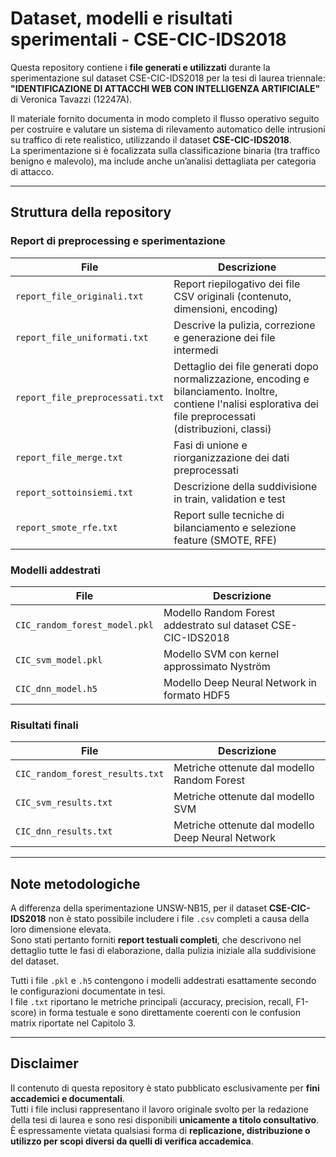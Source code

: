 # Dataset, modelli e risultati sperimentali - CSE-CIC-IDS2018

Questa repository contiene i **file generati e utilizzati** durante la sperimentazione sul dataset CSE-CIC-IDS2018 per la tesi di laurea triennale:  
**"IDENTIFICAZIONE DI ATTACCHI WEB CON INTELLIGENZA ARTIFICIALE"** di Veronica Tavazzi (12247A).

Il materiale fornito documenta in modo completo il flusso operativo seguito per costruire e valutare un sistema di rilevamento automatico delle intrusioni su traffico di rete realistico, utilizzando il dataset **CSE-CIC-IDS2018**.  
La sperimentazione si è focalizzata sulla classificazione binaria (tra traffico benigno e malevolo), ma include anche un’analisi dettagliata per categoria di attacco.

---

## Struttura della repository

### Report di preprocessing e sperimentazione

| File                                 | Descrizione                                                                 |
|--------------------------------------|-----------------------------------------------------------------------------|
| `report_file_originali.txt`         | Report riepilogativo dei file CSV originali (contenuto, dimensioni, encoding) |
| `report_file_uniformati.txt`  | Descrive la pulizia, correzione e generazione dei file intermedi           |
| `report_file_preprocessati.txt`     | Dettaglio dei file generati dopo normalizzazione, encoding e bilanciamento. Inoltre, contiene l'nalisi esplorativa dei file preprocessati (distribuzioni, classi) |
| `report_file_merge.txt`                 | Fasi di unione e riorganizzazione dei dati preprocessati                   |
| `report_sottoinsiemi.txt`           | Descrizione della suddivisione in train, validation e test                 |
| `report_smote_rfe.txt`      | Report sulle tecniche di bilanciamento e selezione feature (SMOTE, RFE)   |

### Modelli addestrati

| File                         | Descrizione                                                                 |
|------------------------------|-----------------------------------------------------------------------------|
| `CIC_random_forest_model.pkl`| Modello Random Forest addestrato sul dataset CSE-CIC-IDS2018               |
| `CIC_svm_model.pkl`          | Modello SVM con kernel approssimato Nyström                                |
| `CIC_dnn_model.h5`           | Modello Deep Neural Network in formato HDF5                                |

### Risultati finali

| File                         | Descrizione                                                                 |
|------------------------------|-----------------------------------------------------------------------------|
| `CIC_random_forest_results.txt`| Metriche ottenute dal modello Random Forest                             |
| `CIC_svm_results.txt`        | Metriche ottenute dal modello SVM                                          |
| `CIC_dnn_results.txt`        | Metriche ottenute dal modello Deep Neural Network                          |

---

## Note metodologiche

A differenza della sperimentazione UNSW-NB15, per il dataset **CSE-CIC-IDS2018** non è stato possibile includere i file `.csv` completi a causa della loro dimensione elevata.  
Sono stati pertanto forniti **report testuali completi**, che descrivono nel dettaglio tutte le fasi di elaborazione, dalla pulizia iniziale alla suddivisione del dataset.

Tutti i file `.pkl` e `.h5` contengono i modelli addestrati esattamente secondo le configurazioni documentate in tesi.  
I file `.txt` riportano le metriche principali (accuracy, precision, recall, F1-score) in forma testuale e sono direttamente coerenti con le confusion matrix riportate nel Capitolo 3.

---

## Disclaimer

Il contenuto di questa repository è stato pubblicato esclusivamente per **fini accademici e documentali**.  
Tutti i file inclusi rappresentano il lavoro originale svolto per la redazione della tesi di laurea e sono resi disponibili **unicamente a titolo consultativo**.  
È espressamente vietata qualsiasi forma di **replicazione, distribuzione o utilizzo per scopi diversi da quelli di verifica accademica**.
